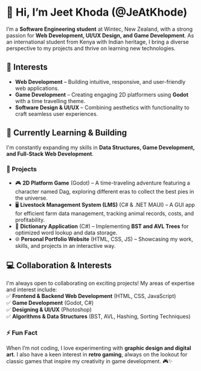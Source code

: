 # 👋 Hi, I’m Jeet Khoda (@JeAtKhode)  

I’m a **Software Engineering student** at Wintec, New Zealand, with a strong passion for **Web Development, UI/UX Design, and Game Development**. As an international student from Kenya with Indian heritage, I bring a diverse perspective to my projects and thrive on learning new technologies.  


## 👀 Interests  
- **Web Development** – Building intuitive, responsive, and user-friendly web applications.  
- **Game Development** – Creating engaging 2D platformers using **Godot** with a time travelling theme.  
- **Software Design & UI/UX** – Combining aesthetics with functionality to craft seamless user experiences.  


## 🌱 Currently Learning & Building  
I'm constantly expanding my skills in **Data Structures, Game Development, and Full-Stack Web Development**.  

### 🚀 Projects  
- 🎮 **2D Platform Game** (Godot) – A time-traveling adventure featuring a character named Dag, exploring different eras to collect the best pies in the universe.  
- 🖥️ **Livestock Management System (LMS)** (C# & .NET MAUI) – A GUI app for efficient farm data management, tracking animal records, costs, and profitability.  
- 📖 **Dictionary Application** (C#) – Implementing **BST and AVL Trees** for optimized word lookup and data storage.  
- 🌐 **Personal Portfolio Website** (HTML, CSS, JS) – Showcasing my work, skills, and projects in an interactive way.  


## 💻 Collaboration & Interests  
I'm always open to collaborating on exciting projects! My areas of expertise and interest include:  
✅ **Frontend & Backend Web Development** (HTML, CSS, JavaScript)  
✅ **Game Development** (Godot, C#)  
✅ **Designing & UI/UX** (Photoshop)  
✅ **Algorithms & Data Structures** (BST, AVL, Hashing, Sorting Techniques)  



### ⚡ Fun Fact  
When I’m not coding, I love experimenting with **graphic design and digital art**. I also have a keen interest in **retro gaming**, always on the lookout for classic games that inspire my creativity in game development. 🎮✨  
